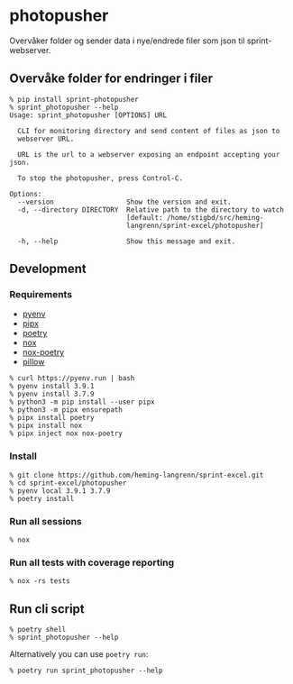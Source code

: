 # photopusher

Overvåker folder og sender data i nye/endrede filer som json til sprint-webserver.

## Overvåke folder for endringer i filer

```
% pip install sprint-photopusher
% sprint_photopusher --help                                 
Usage: sprint_photopusher [OPTIONS] URL

  CLI for monitoring directory and send content of files as json to
  webserver URL.

  URL is the url to a webserver exposing an endpoint accepting your json.

  To stop the photopusher, press Control-C.

Options:
  --version                  Show the version and exit.
  -d, --directory DIRECTORY  Relative path to the directory to watch
                             [default: /home/stigbd/src/heming-
                             langrenn/sprint-excel/photopusher]

  -h, --help                 Show this message and exit.

```

## Development
### Requirements
- [pyenv](https://github.com/pyenv/pyenv-installer)
- [pipx](https://github.com/pipxproject/pipx)
- [poetry](https://python-poetry.org/)
- [nox](https://nox.thea.codes/en/stable/)
- [nox-poetry](https://github.com/cjolowicz/nox-poetry)
- [pillow](https://pypi.org/project/Pillow/)

```
% curl https://pyenv.run | bash
% pyenv install 3.9.1
% pyenv install 3.7.9
% python3 -m pip install --user pipx
% python3 -m pipx ensurepath
% pipx install poetry
% pipx install nox
% pipx inject nox nox-poetry
```

### Install
```
% git clone https://github.com/heming-langrenn/sprint-excel.git
% cd sprint-excel/photopusher
% pyenv local 3.9.1 3.7.9
% poetry install
```
### Run all sessions
```
% nox
```
### Run all tests with coverage reporting
```
% nox -rs tests
```
## Run cli script
```
% poetry shell
% sprint_photopusher --help
```
Alternatively you can use `poetry run`:
```
% poetry run sprint_photopusher --help
```
